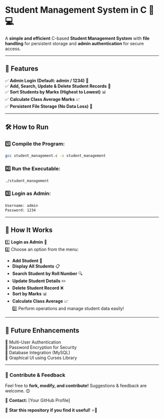 # **Student Management System in C** 🏫💻

A **simple and efficient** C-based **Student Management System** with **file handling** for persistent storage and **admin authentication** for secure access.

---

## **🚀 Features**
✅ **Admin Login (Default: admin / 1234)** 🔐  
✅ **Add, Search, Update & Delete Student Records** 📝  
✅ **Sort Students by Marks (Highest to Lowest)** 📊  
✅ **Calculate Class Average Marks** 📈  
✅ **Persistent File Storage (No Data Loss)** 📂  

---

## **🛠️ How to Run**
### **1️⃣ Compile the Program:**  
```sh
gcc student_management.c -o student_management
```
### **2️⃣ Run the Executable:**  
```sh
./student_management
```
### **3️⃣ Login as Admin:**  
```sh
Username: admin  
Password: 1234
```

---

## **📌 How It Works**
1️⃣ **Login as Admin** 🔑  
2️⃣ Choose an option from the menu:  
   - **Add Student** 📝  
   - **Display All Students** 📋  
   - **Search Student by Roll Number** 🔍  
   - **Update Student Details** ✏️  
   - **Delete Student Record** ❌  
   - **Sort by Marks** 📊  
   - **Calculate Class Average** 📈  
3️⃣ Perform operations and manage student data easily!  

---

## **🔗 Future Enhancements**
🔹 Multi-User Authentication  
🔹 Password Encryption for Security  
🔹 Database Integration (MySQL)  
🔹 Graphical UI using Curses Library  

---

### **📢 Contribute & Feedback**
Feel free to **fork, modify, and contribute!** Suggestions & feedback are welcome. 😊  

📩 **Contact:** [Your GitHub Profile]  

🌟 **Star this repository if you find it useful!** ⭐🚀

